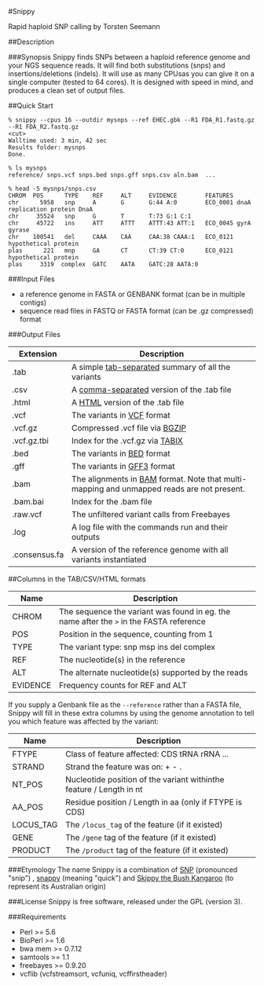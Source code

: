 #Snippy

Rapid haploid SNP calling by Torsten Seemann

##Description

###Synopsis
Snippy finds SNPs between a haploid reference genome and your NGS sequence reads. It will find both substitutions (snps) and insertions/deletions (indels). It will use as many CPUsas you can give it on a single computer (tested to 64 cores). It is designed with speed in mind, and produces a clean set of output files.

##Quick Start
```
% snippy --cpus 16 --outdir mysnps --ref EHEC.gbk --R1 FDA_R1.fastq.gz --R1 FDA_R2.fastq.gz
<cut>
Walltime used: 3 min, 42 sec
Results folder: mysnps
Done.

% ls mysnps
reference/ snps.vcf snps.bed snps.gff snps.csv aln.bam  ...

% head -5 mysnps/snps.csv
CHROM  POS      TYPE    REF     ALT     EVIDENCE        FEATURES
chr      5958   snp     A       G       G:44 A:0        ECO_0001 dnaA replication protein DnaA
chr     35524   snp     G       T       T:73 G:1 C:1      
chr     45722   ins     ATT     ATTT    ATTT:43 ATT:1   ECO_0045 gyrA gyrase
chr    100541   del     CAAA    CAA     CAA:38 CAAA:1   ECO_0121       hypothetical protein
plas      221   mnp     GA      CT      CT:39 CT:0      ECO_0121       hypothetical protein
plas     3319  complex  GATC    AATA    GATC:28 AATA:0  
```

###Input Files
* a reference genome in FASTA or GENBANK format (can be in multiple contigs)
* sequence read files in FASTQ or FASTA format (can be .gz compressed) format

###Output Files

Extension | Description
----------|--------------
.tab | A simple [tab-separated](http://en.wikipedia.org/wiki/Tab-separated_values) summary of all the variants
.csv | A [comma-separated](http://en.wikipedia.org/wiki/Comma-separated_values) version of the .tab file
.html | A [HTML](http://en.wikipedia.org/wiki/HTML) version of the .tab file
.vcf | The variants in [VCF](http://en.wikipedia.org/wiki/Variant_Call_Format) format
.vcf.gz | Compressed .vcf file via [BGZIP](http://blastedbio.blogspot.com.au/2011/11/bgzf-blocked-bigger-better-gzip.html) 
.vcf.gz.tbi | Index for the .vcf.gz via [TABIX](http://bioinformatics.oxfordjournals.org/content/27/5/718.full)
.bed | The variants in [BED](http://genome.ucsc.edu/FAQ/FAQformat.html#format1) format
.gff | The variants in [GFF3](http://www.sequenceontology.org/gff3.shtml) format
.bam | The alignments in [BAM](http://en.wikipedia.org/wiki/SAMtools) format. Note that multi-mapping and unmapped reads are not present.
.bam.bai | Index for the .bam file
.raw.vcf | The unfiltered variant calls from Freebayes
.log | A log file with the commands run and their outputs
.consensus.fa | A version of the reference genome with all variants instantiated

##Columns in the TAB/CSV/HTML formats

Name | Description
-----|------------
CHROM | The sequence the variant was found in eg. the name after the ```>``` in the FASTA reference
POS | Position in the sequence, counting from 1
TYPE | The variant type: snp msp ins del complex
REF | The nucleotide(s) in the reference
ALT | The alternate nucleotide(s) supported by the reads
EVIDENCE | Frequency counts for REF and ALT

If you supply a Genbank file as the ```--reference``` rather than a FASTA file, Snippy will fill in these extra columns by using the genome annotation to tell you which feature was affected by the variant:

Name | Description
-----|------------
FTYPE | Class of feature affected: CDS tRNA rRNA ...
STRAND | Strand the feature was on: + - .
NT_POS | Nucleotide position of the variant withinthe feature / Length in nt
AA_POS | Residue position / Length in aa (only if FTYPE is CDS)
LOCUS_TAG | The ```/locus_tag``` of the feature (if it existed)
GENE | The ```/gene``` tag of the feature (if it existed)
PRODUCT | The ```/product``` tag of the feature (if it existed)

###Etymology
The name Snippy is a combination of [SNP](http://en.wikipedia.org/wiki/Single-nucleotide_polymorphism) (pronounced "snip") , [snappy](http://www.thefreedictionary.com/snappy) (meaning "quick") and [Skippy the Bush Kangaroo](http://en.wikipedia.org/wiki/Skippy_the_Bush_Kangaroo) (to represent its Australian origin)

###License
Snippy is free software, released under the GPL (version 3).

###Requirements
* Perl >= 5.6
* BioPerl >= 1.6
* bwa mem >= 0.7.12 
* samtools >= 1.1
* freebayes >= 0.9.20 
* vcflib (vcfstreamsort, vcfuniq, vcffirstheader)

